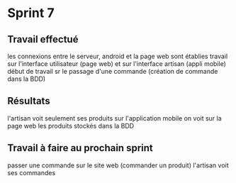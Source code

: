 # Sprint 7

## Travail effectué
les connexions entre le serveur, android et la page web sont établies
travail sur l'interface utilisateur (page web) et sur l'interface artisan (appli mobile)
début de travail sr le passage d'une commande (création de commande dans la BDD)

## Résultats
l'artisan voit seulement ses produits sur l'application mobile
on voit sur la page web les produits stockés dans la BDD

## Travail à faire au prochain sprint
passer une commande sur le site web (commander un produit)
l'artisan voit ses commandes

